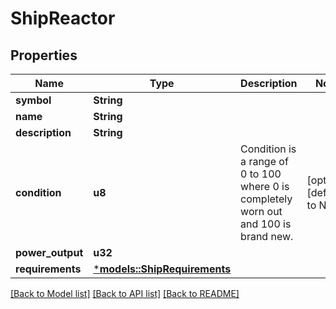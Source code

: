 # ShipReactor

## Properties
Name | Type | Description | Notes
------------ | ------------- | ------------- | -------------
**symbol** | **String** |  | 
**name** | **String** |  | 
**description** | **String** |  | 
**condition** | **u8** | Condition is a range of 0 to 100 where 0 is completely worn out and 100 is brand new. | [optional] [default to None]
**power_output** | **u32** |  | 
**requirements** | [***models::ShipRequirements**](ShipRequirements.md) |  | 

[[Back to Model list]](../README.md#documentation-for-models) [[Back to API list]](../README.md#documentation-for-api-endpoints) [[Back to README]](../README.md)


